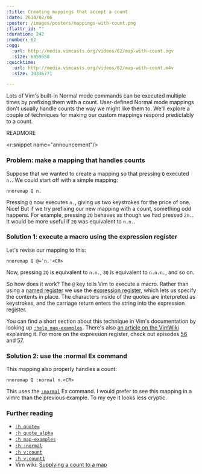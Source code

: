 ```yaml
--- 
:title: Creating mappings that accept a count
:date: 2014/02/06
:poster: /images/posters/mappings-with-count.png
:flattr_id: ""
:duration: 242
:number: 62
:ogg: 
  :url: http://media.vimcasts.org/videos/62/map-with-count.ogv
  :size: 6859558
:quicktime: 
  :url: http://media.vimcasts.org/videos/62/map-with-count.m4v
  :size: 10336771

---
```


Lots of Vim's built-in Normal mode commands can be executed multiple times by prefixing them with a count. User-defined Normal mode mappings don't usually handle counts the way we might like them to. We'll explore a couple of techniques for making our custom mappings respond predictably to a count.

READMORE

<r:snippet name="announcement"/>

### Problem: make a mapping that handles counts

Suppose that we wanted to create a mapping so that pressing `Q` executed `n.`. We could start off with a simple mapping:

    nnoremap Q n.

Pressing `Q` now executes `n.`, giving us two keystrokes for the price of one. Nice! But if we try prefixing our new mapping with a count, something odd happens. For example, pressing `2Q` behaves as though we had pressed `2n.`. It would be more useful if `2Q` was equivalent to `n.n.`.

### Solution 1: execute a macro using the expression register

Let's revise our mapping to this:

    nnoremap Q @='n.'<CR>

Now, pressing `2Q` is equivalent to `n.n.`, `3Q` is equivalent to `n.n.n.`, and so on.

So how does it work? The `@` key tells Vim to execute a macro. Rather than using a [named register][quotea] we use the [expression register][@=], which lets us specify the contents in place. The characters inside of the quotes are interpreted as keystrokes, and the carriage return enters the string into the expression register.

You can find a short section about this technique in Vim's documentation by looking up [`:help map-examples`][map-examples].
There's also [an article on the VimWiki][wiki] explaining it.
For more on the expression register, check out episodes [56](/e/56) and [57](/e/57).

### Solution 2: use the :normal Ex command

This mapping also properly handles a count:

    nnoremap Q :normal n.<CR>

This uses the [`:normal`][:normal] Ex command. I would prefer to see this mapping in a vimrc than the previous example. To my eye it looks less cryptic.

### Further reading

* [`:h quote=`][@=]
* [`:h quote_alpha`][quotea]
* [`:h map-examples`][map-examples]
* [`:h :normal`][:normal]
* [`:h v:count`][v:count]
* [`:h v:count1`][v:count1]
* Vim wiki: [Supplying a count to a map][wiki]

[map-examples]: http://vimdoc.sourceforge.net/htmldoc/map.html#map-examples
[wiki]: http://vim.wikia.com/wiki/Mapping_keys_in_Vim_-_Tutorial_(Part_2)#Supplying_a_count_to_a_map
[@=]: http://vimdoc.sourceforge.net/htmldoc/change.html#quote=
[quotea]: http://vimdoc.sourceforge.net/htmldoc/change.html#quote_alpha
[v:count]: http://vimdoc.sourceforge.net/htmldoc/eval.html#v:count
[v:count1]: http://vimdoc.sourceforge.net/htmldoc/eval.html#v:count1
[:normal]: http://vimdoc.sourceforge.net/htmldoc/various.html#:norm
